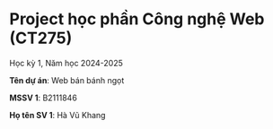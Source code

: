 # Project học phần Công nghệ Web (CT275)

Học kỳ 1, Năm học 2024-2025

**Tên dự án**: Web bán bánh ngọt

**MSSV 1**: B2111846

**Họ tên SV 1**: Hà Vũ Khang


